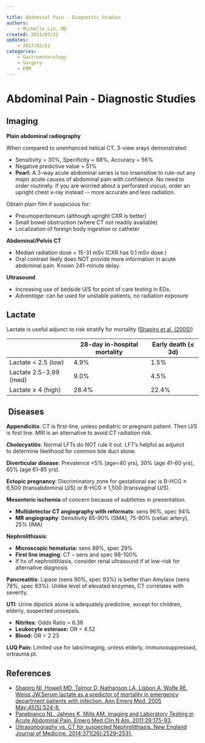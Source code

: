 ```yaml
---

title: Abdominal Pain - Diagnostic Studies
authors:
    - Michelle Lin, MD
created: 2011/07/22
updates:
    - 2017/02/21
categories:
    - Gastroenterology
    - Surgery
    - EBM
---
```


# Abdominal Pain - Diagnostic Studies

## Imaging

**Plain abdominal radiography**

When compared to unenhanced helical CT, 3-view xrays demonstrated:

- Sensitivity = 30%, Specificity = 88%, Accuracy = 56%
- Negative predictive value = 51%
- **Pearl:** A 3-way acute abdominal series is too insensitive to rule-out any major acute causes of abdominal pain with confidence. No need to order routinely. If you are worried about a perforated viscus, order an upright chest x-ray instead -- more accurate and less radiation. 

Obtain plain film if suspicious for:

- Pneumoperitoneum (although upright CXR is better)
- Small bowel obstruction (where CT not readily available) 
- Localization of foreign body ingestion or catheter

**Abdominal/Pelvis CT**

- Median radiation dose = 15-31 mSv (CXR has 0.1 mSv dose.)
- Oral contrast likely does NOT provide more information in acute abdominal pain. Known 241-minute delay.

**Ultrasound**

- Increasing use of bedside U/S for point of care testing in EDs.
- _Advantage_: can be used for unstable patients, no radiation exposure 

## Lactate

Lactate is useful adjunct to risk stratify for mortality ([Shapiro et al. (2005)](https://www.ncbi.nlm.nih.gov/pubmed/15855951))

|                        | 28-day in-hospital mortality | Early death (≤ 3d) |
| ---------------------- | ---------------------------- | ------------------ |
| Lactate &lt; 2.5 (low) | 4.9%                         | 1.5%               |
| Lactate 2.5-3.99 (med) | 9.0%                         | 4.5%               |
| Lactate ≥ 4 (high)     | 28.4%                        | 22.4%              |

##  Diseases

**Appendicitis**: CT is first-line, unless pediatric or pregnant patient. Then U/S is first line. MRI is an alternative to avoid CT radiation risk.

**Cholecystitis**: Normal LFTs do NOT rule it out. LFT’s helpful as adjunct to determine likelihood for common bile duct stone.

**Diverticular disease**: Prevalence &lt;5% (age&lt;40 yrs), 30% (age 41-60 yrs), 65% (age 61-85 yrs).

**Ectopic pregnancy**: Discriminatory zone for gestational sac is B-HCG ≥ 6,500 (transabdominal U/S) or B-HCG ≥ 1,500 (transvaginal U/S).

**Mesenteric ischemia** of concern because of subtleties in presentation.

- **Multidetector CT angiography with reformats**: sens 96%, spec 94%
- **MR angiography**: Sensitivity 85-90% (SMA), 75-90% (celiac artery), 25% (IMA) 

**Nephrolithiasis**:

- **Microscopic hematuria:** sens 89%, spec 29%
- **First line imaging**: CT – sens and spec 98-100%
- If hx of nephrolithiasis, consider renal ultrasound if at low-risk for alternative diagnosis

**Pancreatitis**: Lipase (sens 90%, spec 93%) is better than Amylase (sens 79%, spec 93%). Unlike level of elevated enzymes, CT correlates with severity.

**UTI**: Urine dipstick alone is adequately predictive, except for children, elderly, suspected urosepsis.

- **Nitrites:** Odds Ratio = 6.36
- **Leukocyte esterase:** OR = 4.52 
- **Blood:** OR = 2.23

**LUQ Pain:** Limited use for labs/imaging, unless elderly, immunosuppressed, ortrauma pt.

## References

- [Shapiro NI, Howell MD, Talmor D, Nathanson LA, Lisbon A, Wolfe RE, Weiss JW.Serum lactate as a predictor of mortality in emergency department patients with infection. Ann Emerg Med. 2005 May;45(5):524-8.](https://www.ncbi.nlm.nih.gov/pubmed/15855951)
- [Panebianco NL, Jahnes K, Mills AM. Imaging and Laboratory Testing in Acute Abdominal Pain. Emerg Med Clin N Am. 2011;29:175-93.](https://www.ncbi.nlm.nih.gov/pubmed/?term=21515175)
- [Ultrasonography vs. CT for suspected Nephrolithiasis. New England Journal of Medicine. 2014;371(26):2529–2531.](https://www.ncbi.nlm.nih.gov/pubmed/?term=25229916)
